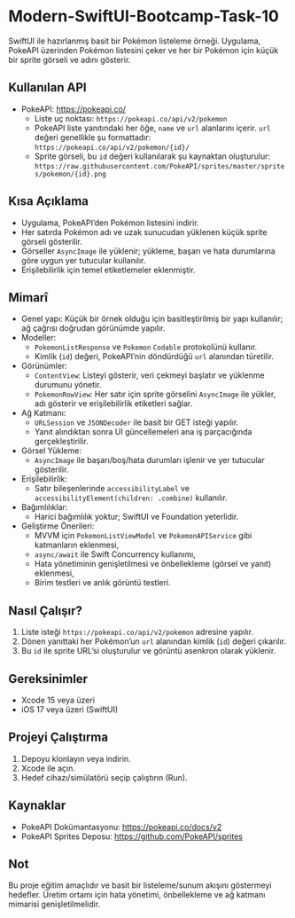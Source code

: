 # Modern-SwiftUI-Bootcamp-Task-10

SwiftUI ile hazırlanmış basit bir Pokémon listeleme örneği. Uygulama, PokeAPI üzerinden Pokémon listesini çeker ve her bir Pokémon için küçük bir sprite görseli ve adını gösterir.

## Kullanılan API
- PokeAPI: https://pokeapi.co/
  - Liste uç noktası: `https://pokeapi.co/api/v2/pokemon`
  - PokeAPI liste yanıtındaki her öğe, `name` ve `url` alanlarını içerir. `url` değeri genellikle şu formattadır:
    `https://pokeapi.co/api/v2/pokemon/{id}/`
  - Sprite görseli, bu `id` değeri kullanılarak şu kaynaktan oluşturulur:
    `https://raw.githubusercontent.com/PokeAPI/sprites/master/sprites/pokemon/{id}.png`

## Kısa Açıklama
- Uygulama, PokeAPI’den Pokémon listesini indirir.
- Her satırda Pokémon adı ve uzak sunucudan yüklenen küçük sprite görseli gösterilir.
- Görseller `AsyncImage` ile yüklenir; yükleme, başarı ve hata durumlarına göre uygun yer tutucular kullanılır.
- Erişilebilirlik için temel etiketlemeler eklenmiştir.

## Mimarî
- Genel yapı: Küçük bir örnek olduğu için basitleştirilmiş bir yapı kullanılır; ağ çağrısı doğrudan görünümde yapılır.
- Modeller:
  - `PokemonListResponse` ve `Pokemon` `Codable` protokolünü kullanır.
  - Kimlik (`id`) değeri, PokeAPI’nin döndürdüğü `url` alanından türetilir.
- Görünümler:
  - `ContentView`: Listeyi gösterir, veri çekmeyi başlatır ve yüklenme durumunu yönetir.
  - `PokemonRowView`: Her satır için sprite görselini `AsyncImage` ile yükler, adı gösterir ve erişilebilirlik etiketleri sağlar.
- Ağ Katmanı:
  - `URLSession` ve `JSONDecoder` ile basit bir GET isteği yapılır.
  - Yanıt alındıktan sonra UI güncellemeleri ana iş parçacığında gerçekleştirilir.
- Görsel Yükleme:
  - `AsyncImage` ile başarı/boş/hata durumları işlenir ve yer tutucular gösterilir.
- Erişilebilirlik:
  - Satır bileşenlerinde `accessibilityLabel` ve `accessibilityElement(children: .combine)` kullanılır.
- Bağımlılıklar:
  - Harici bağımlılık yoktur; SwiftUI ve Foundation yeterlidir.
- Geliştirme Önerileri:
  - MVVM için `PokemonListViewModel` ve `PokemonAPIService` gibi katmanların eklenmesi,
  - `async/await` ile Swift Concurrency kullanımı,
  - Hata yönetiminin genişletilmesi ve önbellekleme (görsel ve yanıt) eklenmesi,
  - Birim testleri ve anlık görüntü testleri.

## Nasıl Çalışır?
1. Liste isteği `https://pokeapi.co/api/v2/pokemon` adresine yapılır.
2. Dönen yanıttaki her Pokémon’un `url` alanından kimlik (`id`) değeri çıkarılır.
3. Bu `id` ile sprite URL’si oluşturulur ve görüntü asenkron olarak yüklenir.

## Gereksinimler
- Xcode 15 veya üzeri
- iOS 17 veya üzeri (SwiftUI)

## Projeyi Çalıştırma
1. Depoyu klonlayın veya indirin.
2. Xcode ile açın.
3. Hedef cihazı/simülatörü seçip çalıştırın (Run).

## Kaynaklar
- PokeAPI Dokümantasyonu: https://pokeapi.co/docs/v2
- PokeAPI Sprites Deposu: https://github.com/PokeAPI/sprites

## Not
Bu proje eğitim amaçlıdır ve basit bir listeleme/sunum akışını göstermeyi hedefler. Üretim ortamı için hata yönetimi, önbellekleme ve ağ katmanı mimarisi genişletilmelidir.

